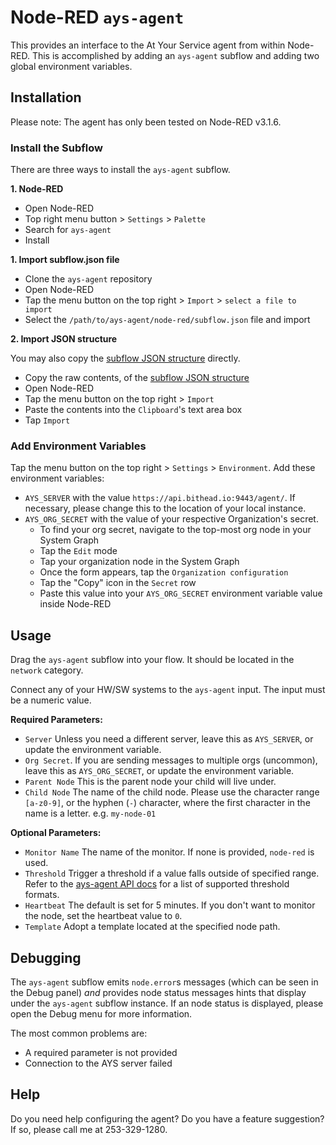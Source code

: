 # Node-RED `ays-agent`

This provides an interface to the At Your Service agent from within Node-RED. This is accomplished by adding an `ays-agent` subflow and adding two global environment variables.

## Installation

Please note: The agent has only been tested on Node-RED v3.1.6.

### Install the Subflow

There are three ways to install the `ays-agent` subflow.

**1. Node-RED**

- Open Node-RED
- Top right menu button > `Settings` > `Palette`
- Search for `ays-agent`
- Install

**1. Import subflow.json file**

- Clone the `ays-agent` repository
- Open Node-RED
- Tap the menu button on the top right > `Import` > `select a file to import`
- Select the `/path/to/ays-agent/node-red/subflow.json` file and import

**2. Import JSON structure**

You may also copy the [subflow JSON structure](https://github.com/PeqNP/ays-agent/blob/main/node-red/subflow.json) directly.

- Copy the raw contents, of the [subflow JSON structure](https://github.com/PeqNP/ays-agent/blob/main/node-red/subflow.json)
- Open Node-RED
- Tap the menu button on the top right > `Import`
- Paste the contents into the `Clipboard`'s text area box
- Tap `Import`

### Add Environment Variables

Tap the menu button on the top right > `Settings` > `Environment`. Add these environment variables:

- `AYS_SERVER` with the value `https://api.bithead.io:9443/agent/`. If necessary, please change this to the location of your local instance.
- `AYS_ORG_SECRET` with the value of your respective Organization's secret.
  - To find your org secret, navigate to the top-most org node in your System Graph
  - Tap the `Edit` mode
  - Tap your organization node in the System Graph
  - Once the form appears, tap the `Organization configuration`
  - Tap the "Copy" icon in the `Secret` row
  - Paste this value into your `AYS_ORG_SECRET` environment variable value inside Node-RED

## Usage

Drag the `ays-agent` subflow into your flow. It should be located in the `network` category.

Connect any of your HW/SW systems to the `ays-agent` input. The input must be a numeric value.

**Required Parameters:**

- `Server` Unless you need a different server, leave this as `AYS_SERVER`, or update the environment variable.
- `Org Secret`. If you are sending messages to multiple orgs (uncommon),  leave this as `AYS_ORG_SECRET`, or update the environment variable.
- `Parent Node` This is the parent node your child will live under.
- `Child Node` The name of the child node. Please use the character range `[a-z0-9]`, or the hyphen (`-`) character, where the first character in the name is a letter. e.g. `my-node-01`

**Optional Parameters:**

- `Monitor Name` The name of the monitor. If none is provided, `node-red` is used.
- `Threshold` Trigger a threshold if a value falls outside of specified range. Refer to the [ays-agent API docs](https://github.com/PeqNP/ays-agent/blob/main/docs/api.md#--value-threshold-optional) for a list of supported threshold formats.
- `Heartbeat` The default is set for 5 minutes. If you don't want to monitor the node, set the heartbeat value to `0`.
- `Template` Adopt a template located at the specified node path.

## Debugging

The `ays-agent` subflow emits `node.error`s messages (which can be seen in the Debug panel) _and_ provides node status messages hints that display under the `ays-agent` subflow instance. If an node status is displayed, please open the Debug menu for more information.

The most common problems are:

- A required parameter is not provided
- Connection to the AYS server failed

## Help

Do you need help configuring the agent? Do you have a feature suggestion? If so, please call me at 253-329-1280.

